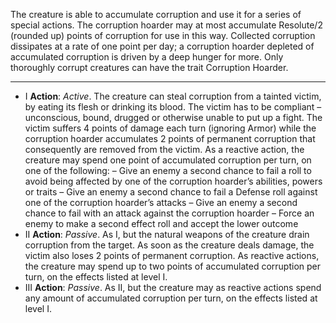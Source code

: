 The creature is able to accumulate corruption and use it for a series of special actions. The corruption hoarder may at most accumulate Resolute/2 (rounded up) points of corruption for use in this way. Collected corruption dissipates at a rate of one point per day; a corruption hoarder depleted of accumulated corruption is driven by a deep hunger for more. Only thoroughly corrupt creatures can have the trait Corruption Hoarder.

---
- I **Action**: *Active*. The creature can steal corruption from a tainted victim, by eating its flesh or drinking its blood. The victim has to be compliant – unconscious, bound, drugged or otherwise unable to put up a fight. The victim suffers 4 points of damage each turn (ignoring Armor) while the corruption hoarder accumulates 2 points of permanent corruption that consequently are removed from the victim. As a reactive action, the creature may spend one point of accumulated corruption per turn, on one of the following: 
– Give an enemy a second chance to fail a roll to avoid being affected by one of the corruption hoarder’s abilities, powers or traits
– Give an enemy a second chance to fail a Defense roll against one of the corruption hoarder’s attacks 
– Give an enemy a second chance to fail with an attack against the corruption hoarder 
– Force an enemy to make a second effect roll and accept the lower outcome
- II **Action**: *Passive*. As I, but the natural weapons of the creature drain corruption from the target. As soon as the creature deals damage, the victim also loses 2 points of permanent corruption. As reactive actions, the creature may spend up to two points of accumulated corruption per turn, on the effects listed at level I.
- III **Action**: *Passive*. As II, but the creature may as reactive actions spend any amount of accumulated corruption per turn, on the effects listed at level I.
